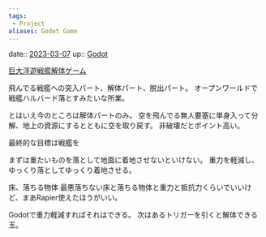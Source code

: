 ```yaml
---
tags:
 - Project
aliases: Godot Game
---
```


date:: [2023-03-07](Daily_Note/2023-03-07.md)
up:: [Godot](../Bar/App/Godot.md)

[巨大浮遊戦艦解体ゲーム](../Info/巨大浮遊戦艦解体ゲーム.md)

飛んでる戦艦への突入パート、解体パート、脱出パート。
オープンワールドで戦艦ハルバード落とすみたいな所業。

とはいえ今のところは解体パートのみ。
空を飛んでる無人要塞に単身入って分解、地上の資源にするとともに空を取り戻す。
非破壊だとポイント高い。

最終的な目標は戦艦を

まずは重たいものを落として地面に着地させないといけない。
重力を軽減し、ゆっくり落としてゆっくり着地させる。

床、落ちる物体
最悪落ちない床と落ちる物体と重力と抵抗力くらいでいいけど、まあRapier使えたほうがいい。

Godotで重力軽減すればそれはできる。
次はあるトリガーを引くと解体できる玉。
